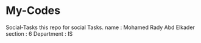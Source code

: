 # My-Codes
Social-Tasks
this repo for social Tasks.
name : Mohamed Rady Abd Elkader
section : 6
Department : IS
